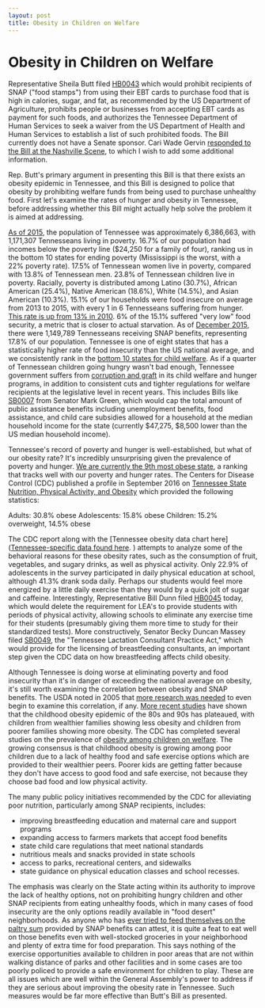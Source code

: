 ```yaml
---
layout: post
title: Obesity in Children on Welfare
---
```


# Obesity in Children on Welfare

Representative Sheila Butt filed [HB0043](http://wapp.capitol.tn.gov/apps/BillInfo/default.aspx?BillNumber=HB0043&GA=110) which would prohibit recipients of SNAP ("food stamps") from using their EBT cards to purchase food that is high in calories, sugar, and fat, as recommended by the US Department of Agriculture, prohibits people or businesses from accepting EBT cards as payment for such foods, and authorizes the Tennessee Department of Human Services to seek a waiver from the US Department of Health and Human Services to establish a list of such prohibited foods. The Bill currently does not have a Senate sponsor. Cari Wade Gervin [responded to the Bill at the Nashville Scene](http://www.nashvillescene.com/news/pith-in-the-wind/article/20848972/sheila-butt-to-the-poors-let-them-not-eat-cake), to which I wish to add some additional information.

Rep. Butt's primary argument in presenting this Bill is that there exists an obesity epidemic in Tennessee, and this Bill is designed to police that obesity by prohibiting welfare funds from being used to purchase unhealthy food. First let's examine the rates of hunger and obesity in Tennessee, before addressing whether this Bill might actually help solve the problem it is aimed at addressing.

[As of 2015](https://talkpoverty.org/state-year-report/tennessee-2015-report/), the population of Tennessee was approximately 6,386,663, with 1,171,307 Tennesseans living in poverty. 16.7% of our population had incomes below the poverty line ($24,250 for a family of four), ranking us in the bottom 10 states for ending poverty (Mississippi is the worst, with a 22% poverty rate). 17.5% of Tennessean women live in poverty, compared with 13.8% of Tennessean men. 23.8% of Tennessean children live in poverty. Racially, poverty is distributed among Latino (30.7%), African American (25.4%), Native American (18.6%), White (14.5%), and Asian American (10.3%). 15.1% of our households were food insecure on average from 2013 to 2015, with every 1 in 6 Tennesseans suffering from hunger. [This rate is up from 13% in 2010](https://www.ers.usda.gov/webdocs/publications/err215/err-215.pdf). 6% of the 15.1% suffered "very low" food security, a metric that is closer to actual starvation. As of [December 2015](http://www.tennessee.gov/assets/entities/humanservices/attachments/FSPP1215.pdf), there were 1,149,789 Tennesseans receiving SNAP benefits, representing 17.8% of our population. Tennessee is one of eight states that has a statistically higher rate of food insecurity than the US national average, and we consistently rank in the [bottom 10 states for child welfare](http://www.aecf.org/resources/the-2014-kids-count-data-book/). As if a quarter of Tennessean children going hungry wasn't bad enough, Tennessee government suffers from [corruption and graft](http://www.tennessean.com/story/news/investigations/2016/03/23/two-agencies-pocket-thousand-intended-hungry-children/82131704/) in its child welfare and hunger programs, in addition to consistent cuts and tighter regulations for welfare recipients at the legislative level in recent years. This includes Bills like [SB0007](http://wapp.capitol.tn.gov/apps/BillInfo/default.aspx?BillNumber=SB0007&GA=110) from Senator Mark Green, which would cap the total amount of public assistance benefits including unemployment benefits, food assistance, and child care subsidies allowed for a household at the median household income for the state (currently $47,275, $8,500 lower than the US median household income).

Tennessee's record of poverty and hunger is well-established, but what of our obesity rate? It's incredibly unsurprising given the prevalence of poverty and hunger. [We are currently the 9th most obese state]( http://stateofobesity.org/adult-obesity/), a ranking that tracks well with our poverty and hunger rates. The Centers for Disease Control (CDC) published a profile in September 2016 on [Tennessee State Nutrition, Physical Activity, and Obesity](https://www.cdc.gov/nccdphp/dnpao/state-local-programs/profiles/tennessee.html) which provided the following statistics: 

Adults: 30.8% obese 
Adolescents: 15.8% obese 
Children: 15.2% overweight, 14.5% obese 

The CDC report along with the [Tennessee obesity data chart here]([Tennessee-specific data found here](https://nccd.cdc.gov/NPAO_DTM/LocationSummary.aspx?state=Tennessee).
) attempts to analyze some of the behavioral reasons for these obesity rates, such as the consumption of fruit, vegetables, and sugary drinks, as well as physical activity. Only 22.9% of adolescents in the survey participated in daily physical education at school, although 41.3% drank soda daily. Perhaps our students would feel more energized by a little daily exercise than they would by a quick jolt of sugar and caffeine. Interestingly, Representative Bill Dunn filed [HB0045](http://wapp.capitol.tn.gov/apps/BillInfo/default.aspx?BillNumber=HB0045&GA=110) today, which would delete the requirement for LEA's to provide students with periods of physical activity, allowing schools to eliminate any exercise time for their students (presumably giving them more time to study for their standardized tests). More constructively, Senator Becky Duncan Massey filed [SB0049](http://wapp.capitol.tn.gov/apps/BillInfo/default.aspx?BillNumber=SB0049&GA=110), the "Tennessee Lactation Consultant Practice Act," which would provide for the licensing of breastfeeding consultants, an important step given the CDC data on how breastfeeding affects child obesity. 

Although Tennessee is doing worse at eliminating poverty and food insecurity than it's in danger of exceeding the national average on obesity, it's still worth examining the correlation between obesity and SNAP benefits. The USDA noted in 2005 that [more research was needed](https://www.fns.usda.gov/sites/default/files/ObesityPovertySum.pdf) to even begin to examine this correlation, if any. [More recent studies](https://www.ncbi.nlm.nih.gov/pmc/articles/PMC3910644/) have shown that the childhood obesity epidemic of the 80s and 90s has plateaued, with children from wealthier families showing less obesity and children from poorer families showing more obesity. The CDC has completed several studies on the prevalence of [obesity among children on welfare](https://www.cdc.gov/obesity/data/childhood.html). The growing consensus is that childhood obesity is growing among poor children due to a lack of healthy food and safe exercise options which are provided to their wealthier peers. Poorer kids are getting fatter because they don't have access to good food and safe exercise, not because they choose bad food and low physical activity.

The many public policy initiatives recommended by the CDC for alleviating poor nutrition, particularly among SNAP recipients, includes: 

* improving breastfeeding education and maternal care and support programs
* expanding access to farmers markets that accept food benefits
* state child care regulations that meet national standards
* nutritious meals and snacks provided in state schools
* access to parks, recreational centers, and sidewalks
* state guidance on physical education classes and school recesses. 

The emphasis was clearly on the State acting within its authority to improve the lack of healthy options, not on prohibiting hungry children and other SNAP recipients from eating unhealthy foods, which in many cases of food insecurity are the only options readily available in "food desert" neighborhoods. As anyone who has [ever tried to feed themselves on the paltry sum](http://www.thekitchn.com/what-its-really-like-to-cook-on-a-food-stamp-budget-220862) provided by SNAP benefits can attest, it is quite a feat to eat well on those benefits even with well-stocked groceries in your neighborhood and plenty of extra time for food preparation. This says nothing of the exercise opportunities available to children in poor areas that are not within walking distance of parks and other facilities and in some cases are too poorly policed to provide a safe environment for children to play. These are all issues which are well within the General Assembly's power to address if they are serious about improving the obesity rate in Tennessee. Such measures would be far more effective than Butt's Bill as presented.